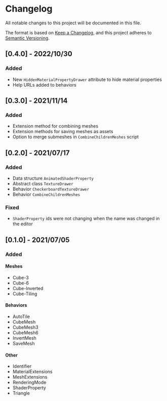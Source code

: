 # Changelog

All notable changes to this project will be documented in this file.

The format is based on [Keep a Changelog](https://keepachangelog.com/en/1.0.0/),
and this project adheres to [Semantic Versioning](https://semver.org/spec/v2.0.0.html).

## [0.4.0] - 2022/10/30

### Added

- New `HiddenMaterialPropertyDrawer` attribute to hide material properties
- Help URLs added to behaviors

## [0.3.0] - 2021/11/14

### Added

- Extension method for combining meshes
- Extension methods for saving meshes as assets
- Option to merge submeshes in `CombineChildrenMeshes` script

## [0.2.0] - 2021/07/17

### Added

- Data structure `AnimatedShaderProperty`
- Abstract class `TextureDrawer`
- Behavior `CheckerboardTextureDrawer`
- Behavior `CombineChildrenMeshes`

### Fixed

- `ShaderProperty` ids were not changing when the name was changed in the editor

## [0.1.0] - 2021/07/05

### Added

#### Meshes

- Cube-3
- Cube-6
- Cube-Inverted
- Cube-Tiling

#### Behaviors

- AutoTile
- CubeMesh
- CubeMesh3
- CubeMesh6
- InvertMesh
- SaveMesh

#### Other

- Identifier
- MaterialExtensions
- MeshExtensions
- RenderingMode
- ShaderProperty
- Triangle
